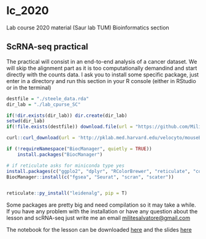 # lc_2020
Lab course 2020 material (Saur lab TUM) Bioinformatics section

## ScRNA-seq practical

The practical will consist in an end-to-end analysis of a cancer dataset. We will skip the alignment part as it is too computationally demandind and start directly with the counts data.
I ask you to install some specific package, just enter in a directory and run this section in your R console (either in RStudio or in the terminal)

```r
destfile = "./steele_data.rda"
dir_lab = "./lab_cpurse_SC"

if(!dir.exists(dir_lab)) dir.create(dir_lab)
setwd(dir_lab)
if(!file.exists(destfile)) download.file(url = "https://github.com/Militeee/lc_2020/raw/main/data/steele_data.rda", destfile = destfile)

curl::curl_download(url = 'http://pklab.med.harvard.edu/velocyto/mouseBM/SCG71.loom', destfile = './SCG71.loom')

if (!requireNamespace("BiocManager", quietly = TRUE))
    install.packages("BiocManager")

# if reticulate asks for miniconda type yes
install.packages(c("ggplo2", "dplyr", "RColorBrewer", "reticulate", "cowplot"))
BiocManager::install(c("fgsea", "Seurat", "scran", "scater"))


reticulate::py_install("leidenalg", pip = T)

```
Some packages are pretty big and need compilation so it may take a while. 
If you have any problem with the installation or have any question about the lesson and scRNA-seq just write me an email <militesalvatore@gmail.com>


The notebook for the lesson can be downloaded [here](https://github.com/Militeee/lc_2020/raw/main/lab_course_scrnaseq.Rmd) and the slides [here](https://github.com/Militeee/lc_2020/raw/main/08_12_20_labcourse_lez1.pdf)
